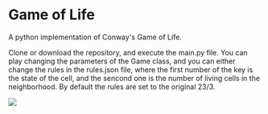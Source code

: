 # Game of Life
A python implementation of Conway's Game of Life.

Clone or download the repository, and execute the main.py file. You can play changing the parameters of the Game class, and you can either change the rules in the rules.json file, where the first number of the key is the state of the cell, and the sencond one is the number of living cells in the neighborhood. By default the rules are set to the original 23/3.

<img src="images/Figure-1.png">
